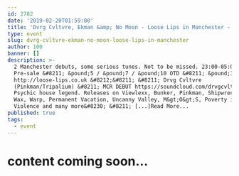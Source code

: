 ```yaml
---
id: 2782
date: '2019-02-20T01:59:00'
title: 'Dvrg Cvltvre, Ekman &amp; No Moon - Loose Lips in Manchester - Loose Lips'
type: event
slug: dvrg-cvltvre-ekman-no-moon-loose-lips-in-manchester
author: 100
banner: []
description: >-
  2 Manchester debuts, some serious tunes. Not to be missed. 23:00-05:00
  Pre-sale &#8211; &pound;5 / &pound;7 / &pound;10 OTD &#8211; &pound;12
  http://loose-lips.co.uk &#8212;&#8211; &#8211; Drvg Cvltvre
  (Pinkman/Tripalium) &#8211; MCR DEBUT https://soundcloud.com/drvgcvltvre
  Psychic house legend. Releases on Viewlexx, Bunker, Pinkman, Shipwrec, Porn
  Wax, Warp, Permanent Vacation, Uncanny Valley, M&gt;O&gt;S, Poverty is
  Violence and many more&#8230; &#8211; [...]Read More...
published: true
tags:
  - event
---
```

content coming soon...
======================